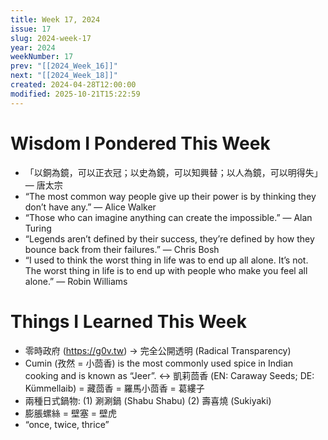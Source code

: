 ```yaml
---
title: Week 17, 2024
issue: 17
slug: 2024-week-17
year: 2024
weekNumber: 17
prev: "[[2024_Week_16]]"
next: "[[2024_Week_18]]"
created: 2024-04-28T12:00:00
modified: 2025-10-21T15:22:59
---
```


# Wisdom I Pondered This Week

* 「以銅為鏡，可以正衣冠；以史為鏡，可以知興替；以人為鏡，可以明得失」— 唐太宗
* “The most common way people give up their power is by thinking they don’t have any.” — Alice Walker
* “Those who can imagine anything can create the impossible.” — Alan Turing
* “Legends aren’t defined by their success, they’re defined by how they bounce back from their failures.” — Chris Bosh
* “I used to think the worst thing in life was to end up all alone. It’s not. The worst thing in life is to end up with people who make you feel all alone.” — Robin Williams

# Things I Learned This Week

* 零時政府 (<https://g0v.tw>) → 完全公開透明 (Radical Transparency)
* Cumin (孜然 = 小茴香) is the most commonly used spice in Indian cooking and is known as “Jeer”. ↔ 凱莉茴香 (EN: Caraway Seeds; DE: Kümmellaib) = 藏茴香 = 羅馬小茴香 = 葛縷子
* 兩種日式鍋物: (1) 涮涮鍋 (Shabu Shabu) (2) 壽喜燒 (Sukiyaki)
* 膨脹螺絲 = 壁塞 = 壁虎
* “once, twice, thrice”
